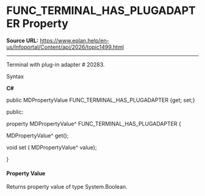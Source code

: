 # FUNC_TERMINAL_HAS_PLUGADAPTER Property

**Source URL:** https://www.eplan.help/en-us/Infoportal/Content/api/2026/topic1499.html

---

Terminal with plug-in adapter # 20283.

Syntax

**C#**



public MDPropertyValue FUNC_TERMINAL_HAS_PLUGADAPTER {get; set;}

public:

property MDPropertyValue^ FUNC_TERMINAL_HAS_PLUGADAPTER {

   MDPropertyValue^ get();

   void set (    MDPropertyValue^ value);

}


#### Property Value

Returns property value of type System.Boolean.

